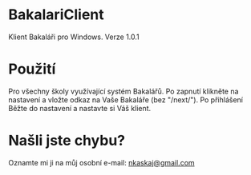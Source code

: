 # BakalariClient
Klient Bakaláři pro Windows. Verze 1.0.1
# Použití
Pro všechny školy využívající systém Bakalářů. Po zapnutí klikněte na nastavení a vložte odkaz na Vaše Bakaláře (bez "/next/"). Po přihlášení
Běžte do nastavení a nastavte si Váš klient.
# Našli jste chybu?
Oznamte mi ji na můj osobní e-mail: nkaskaj@gmail.com

